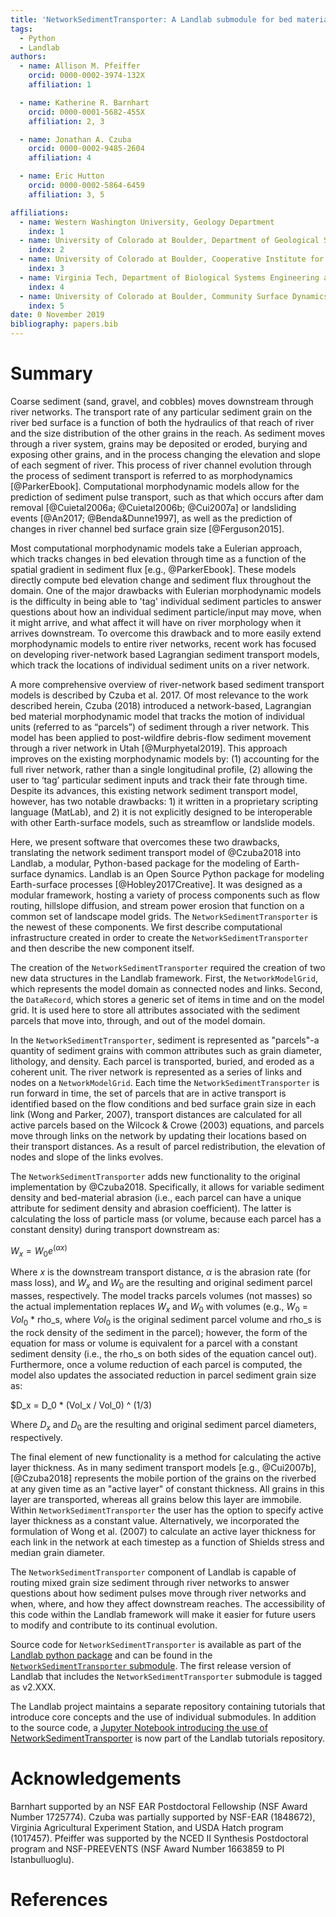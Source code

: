 ```yaml
---
title: 'NetworkSedimentTransporter: A Landlab submodule for bed material transport through river networks'
tags:
  - Python
  - Landlab
authors:
  - name: Allison M. Pfeiffer
    orcid: 0000-0002-3974-132X
    affiliation: 1

  - name: Katherine R. Barnhart
    orcid: 0000-0001-5682-455X
    affiliation: 2, 3

  - name: Jonathan A. Czuba
    orcid: 0000-0002-9485-2604
    affiliation: 4

  - name: Eric Hutton
    orcid: 0000-0002-5864-6459
    affiliation: 3, 5

affiliations:
  - name: Western Washington University, Geology Department
    index: 1
  - name: University of Colorado at Boulder, Department of Geological Sciences
    index: 2
  - name: University of Colorado at Boulder, Cooperative Institute for Research in Environmental Sciences
    index: 3
  - name: Virginia Tech, Department of Biological Systems Engineering and The Global Change Center
    index: 4
  - name: University of Colorado at Boulder, Community Surface Dynamics Modeling System Integration Facility
    index: 5
date: 0 November 2019
bibliography: papers.bib
---
```


# Summary

Coarse sediment (sand, gravel, and cobbles) moves downstream through river networks. The transport rate of any particular sediment grain on the river bed surface is a function of both the hydraulics of that reach of river and the size distribution of the other grains in the reach. As sediment moves through a river system, grains may be deposited or eroded, burying and exposing other grains, and in the process changing the elevation and slope of each segment of river. This process of river channel evolution through the process of sediment transport is referred to as morphodynamics [@ParkerEbook]. Computational morphodynamic models allow for the prediction of sediment pulse transport, such as that which occurs after dam removal [@Cuietal2006a; @Cuietal2006b; @Cui2007a] or landsliding events [@An2017; @Benda&Dunne1997], as well as the prediction of changes in river channel bed surface grain size [@Ferguson2015].

Most computational morphodynamic models take a Eulerian approach, which tracks changes in bed elevation through time as a function of the spatial gradient in sediment flux [e.g., @ParkerEbook]. These models directly compute bed elevation change and sediment flux throughout the domain. One of the major drawbacks with Eulerian morphodynamic models is the difficulty in being able to 'tag' individual sediment particles to answer questions about how an individual sediment particle/input may move, when it might arrive, and what affect it will have on river morphology when it arrives downstream. To overcome this drawback and to more easily extend morphodynamic models to entire river networks, recent work has focused on developing river-network based Lagrangian sediment transport models, which track the locations of individual sediment units on a river network.  

A more comprehensive overview of river-network based sediment transport models is described by Czuba et al. 2017. Of most relevance to the work described herein, Czuba (2018) introduced a network-based, Lagrangian bed material morphodynamic model that tracks the motion of individual units (referred to as “parcels”) of sediment through a river network. This model has been applied to post-wildfire debris-flow sediment movement through a river network in Utah [@Murphyetal2019]. This approach improves on the existing morphodynamic models by: (1) accounting for the full river network, rather than a single longitudinal profile, (2) allowing the user to ‘tag’ particular sediment inputs and track their fate through time. Despite its advances, this existing network sediment transport model, however, has two notable drawbacks: 1) it written in a proprietary scripting language (MatLab), and 2) it is not explicitly designed to be interoperable with other Earth-surface models, such as streamflow or landslide models.

Here, we present software that overcomes these two drawbacks, translating the network sediment transport model of @Czuba2018 into Landlab, a modular, Python-based package for the modeling of Earth-surface dynamics. Landlab is an Open Source Python package for modeling Earth-surface processes [@Hobley2017Creative]. It was designed as a modular framework, hosting a variety of process components such as flow routing, hillslope diffusion, and stream power erosion that function on a common set of landscape model grids. The ``NetworkSedimentTransporter`` is the newest of these components.  We first describe computational infrastructure created in order to create the ``NetworkSedimentTransporter`` and then describe the new component itself.

The creation of the ``NetworkSedimentTransporter`` required the creation of two new data structures in the Landlab framework. First, the ``NetworkModelGrid``, which represents the model domain as connected nodes and links. Second, the ``DataRecord``, which stores a generic set of items in time and on the model grid. It is used here to store all attributes associated with the sediment parcels that move into, through, and out of the model domain.

In the ``NetworkSedimentTransporter``, sediment is represented as "parcels"-a quantity of sediment grains with common attributes such as grain diameter, lithology, and density. Each parcel is transported, buried, and eroded as a coherent unit. The river network is represented as a series of links and nodes on a ``NetworkModelGrid``. Each time the ``NetworkSedimentTransporter`` is run forward in time, the set of parcels that are in active transport is identified based on the flow conditions and bed surface grain size in each link (Wong and Parker, 2007), transport distances are calculated for all active parcels based on the Wilcock & Crowe (2003) equations, and parcels move through links on the network by updating their locations based on their transport distances. As a result of parcel redistribution, the elevation of nodes and slope of the links evolves.

The ``NetworkSedimentTransporter`` adds new functionality to the original implementation by @Czuba2018. Specifically, it allows for variable sediment density and bed-material abrasion (i.e., each parcel can have a unique attribute for sediment density and abrasion coefficient). The latter is calculating the loss of particle mass (or volume, because each parcel has a constant density) during transport downstream as:

$W_x = W_0 e^{\left(\alpha x \right)}$

Where $x$ is the downstream transport distance, $\alpha$ is the abrasion rate (for mass loss), and $W_x$ and $W_0$ are the resulting and original sediment parcel masses, respectively. The model tracks parcels volumes (not masses) so the actual implementation replaces $W_x$ and $W_0$ with volumes (e.g., $W_0$ = $Vol_0$ * rho_s, where $Vol_0$ is the original sediment parcel volume and rho_s is the rock density of the sediment in the parcel); however, the form of the equation for mass or volume is equivalent for a parcel with a constant sediment density (i.e., the rho_s on both sides of the equation cancel out). Furthermore, once a volume reduction of each parcel is computed, the model also updates the associated reduction in parcel sediment grain size as:

$D_x = D_0 * (Vol_x / Vol_0) ^ (1/3)

Where $D_x$ and $D_0$ are the resulting and original sediment parcel diameters, respectively.

The final element of new functionality is a method for calculating the active layer thickness. As in many sediment transport models [e.g., @Cui2007b], [@Czuba2018] represents the mobile portion of the grains on the riverbed at any given time as an "active layer" of constant thickness. All grains in this layer are transported, whereas all grains below this layer are immobile. Within ``NetworkSedimentTransporter`` the user has the option to specify active layer thickness as a constant value. Alternatively, we incorporated the formulation of Wong et al. (2007) to calculate an active layer thickness for each link in the network at each timestep as a function of Shields stress and median grain diameter.

The ``NetworkSedimentTransporter`` component of Landlab is capable of routing mixed grain size sediment through river networks to answer questions about how sediment pulses move through river networks and when, where, and how they affect downstream reaches. The accessibility of this code within the Landlab framework will make it easier for future users to modify and contribute to its continual evolution.

Source code for ``NetworkSedimentTransporter`` is available as part of the [Landlab python package](https://github.com/landlab/landlab) and can be found in
the [``NetworkSedimentTransporter`` submodule](https://github.com/landlab/landlab/tree/release/landlab/components/network_sediment_transporter). The first release version of Landlab that includes the ``NetworkSedimentTransporter`` submodule is tagged as v2.XXX.

The Landlab project maintains a separate repository containing tutorials that
introduce core concepts and the use of individual submodules. In addition to the
source code, a [Jupyter Notebook introducing the use of NetworkSedimentTransporter](https://nbviewer.jupyter.org/github/landlab/tutorials/blob/release/xxxxxxxxxx.ipynb)
is now part of the Landlab tutorials repository.

# Acknowledgements

Barnhart supported by an NSF EAR Postdoctoral Fellowship (NSF Award Number 1725774). Czuba was partially supported by NSF-EAR (1848672), Virginia Agricultural Experiment Station, and USDA Hatch program (1017457). Pfeiffer was supported by the NCED II Synthesis Postdoctoral program and NSF-PREEVENTS (NSF Award Number 1663859 to PI Istanbulluoglu).

# References
